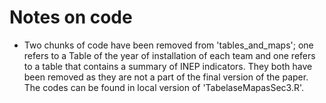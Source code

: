 # Notes on code

* Two chunks of code have been removed from 'tables_and_maps'; one refers to a Table of the year of installation of each team and one refers to a table that contains a summary of INEP indicators. They both have been removed as they are not a part of the final version of the paper. The codes can be found in local version of 'TabelaseMapasSec3.R'.